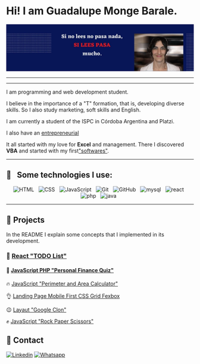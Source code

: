 # Hi! I am Guadalupe Monge Barale. 

![Si lees pasa](/p.jpg)
***
***
I am programming and web development student.

I believe in the importance of a "T" formation, that is, developing diverse skills. So I also study marketing, soft skills and English. 

I am currently a student of the ISPC in Córdoba Argentina and Platzi.

I also have an [entrepreneurial](https://paranegociode.com.ar/blog) 

It all started with my love for **Excel** and management. There I discovered **VBA** and started with my first["softwares"](https://paranegociode.com.ar/softwares).

***
## :gem: &nbsp;&nbsp;Some technologies I use:
<p align="center">
  <img src="https://img.shields.io/badge/HTML5-E34F26?style=for-the-badge&logo=html5&logoColor=white" alt="HTML" />&nbsp;&nbsp;
  <img src="https://img.shields.io/badge/CSS3-1572B6?style=for-the-badge&logo=css3&logoColor=white" alt="CSS" />&nbsp;&nbsp;
  <img src="https://img.shields.io/badge/JavaScript-323330?style=for-the-badge&logo=javascript&logoColor=F7DF1E" alt="JavaScript" />&nbsp;&nbsp;
  <img src="https://img.shields.io/badge/Git-F05032?style=for-the-badge&logo=git&logoColor=white" alt="Git" />&nbsp;&nbsp;
  <img src="https://img.shields.io/badge/github%20-%23000.svg?&style=for-the-badge&logo=github&logoColor=white" alt="GitHub" />&nbsp;&nbsp;
  <img src="https://img.shields.io/badge/MySQL-blue?&style=for-the-badge&logo=mysql&logoColor=white" alt="mysql" />&nbsp;&nbsp; 
  <img src="https://img.shields.io/badge/React-blue?&style=for-the-badge&logo=react&logoColor=white" alt="react" />&nbsp;&nbsp; 
  <img src="https://img.shields.io/badge/PHP-blue?&style=for-the-badge&logo=php&logoColor=white" alt="php" />&nbsp;&nbsp;
  <img src="https://img.shields.io/badge/JAVA-blue?&style=for-the-badge&logo=oracle&logoColor=white" alt="java" />&nbsp;&nbsp; 
</p>

---
## :rocket: Projects

In the README I explain some concepts that I implemented in its development.

### :full_moon_with_face:  [React "TODO List"](https://github.com/GuadaMongeBarale/TO-DOList-React)

#### :school:  [JavaScript PHP "Personal Finance Quiz"](https://github.com/practicaproISPC/grupo-5-g5)

🔥  [JavaScript "Perimeter and Area Calculator"](https://github.com/GuadaMongeBarale/math-javascript)

:ok_hand:  [Landing Page Mobile First CSS Grid Fexbox](https://github.com/GuadaMongeBarale/LandingMobileFirst)

:wink:  [Layaut "Google Clon"](https://github.com/GuadaMongeBarale/clonGoogle)

:fist:  [JavaScript "Rock Paper Scissors"](https://github.com/GuadaMongeBarale/piedraPapelTijera)


## :iphone: Contact

[![Linkedin](https://img.shields.io/badge/Linkedin-0e76a8?style=for-the-badge&logo=linkedin&logoColor=white&labelColor=101010)](https://www.linkedin.com/in/guadalupe-monge-barale/)
[![Whatsapp](https://img.shields.io/badge/Whatsapp-00bb2d?style=for-the-badge&logo=whatsapp&logoColor=white&labelColor=101010)](https://wa.me/message/IYDH5V7JCWA6B1)
